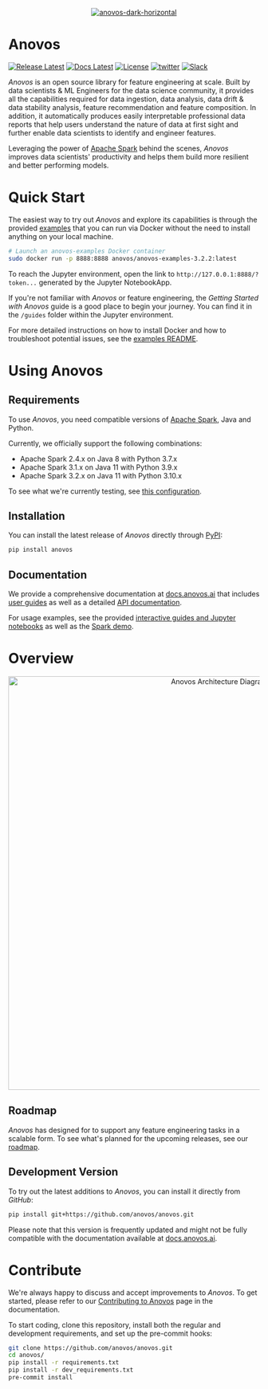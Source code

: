 <p align="center">
<a href="https://anovos.ai"><img src="https://mobilewalla-anovos.s3.amazonaws.com/images/anovos-dark-horizontal.png" alt="anovos-dark-horizontal" border="0"></a>
</p>

# Anovos

[![Release Latest](https://img.shields.io/badge/release-%20v1.0.0-green?style=plastic)](https://github.com/anovos/anovos/releases/)
[![Docs Latest](https://img.shields.io/badge/docs-latest-blue.svg?style=plastic)](https://docs.anovos.ai/)
[![License](https://img.shields.io/badge/License-Apache_2.0-red.svg?style=plastic)](https://opensource.org/licenses/Apache-2.0)
[![twitter](https://img.shields.io/badge/Follow--lightgrey?logo=twitter&style=social)](https://twitter.com/ml_anovos)
[![Slack](https://img.shields.io/badge/slack-join_chat-white.svg?logo=slack&style=social)](https://featureengineers.slack.com/)

_Anovos_ is an open source library for feature engineering at scale.
Built by data scientists & ML Engineers for the data science community,
it provides all the capabilities required for data ingestion, data analysis,
data drift & data stability analysis, feature recommendation and feature composition.
In addition, it automatically produces easily interpretable professional data reports
that help users understand the nature of data at first sight and further enable data
scientists to identify and engineer features.

Leveraging the power of [Apache Spark](https://spark.apache.org/) behind the scenes,
_Anovos_ improves data scientists' productivity and helps them build more resilient
and better performing models.

# Quick Start

The easiest way to try out _Anovos_ and explore its capabilities is through the provided
[examples](/examples) that you can run via Docker without the need to install anything
on your local machine.

```bash
# Launch an anovos-examples Docker container
sudo docker run -p 8888:8888 anovos/anovos-examples-3.2.2:latest
```

To reach the Jupyter environment, open the link to `http://127.0.0.1:8888/?token...`
generated by the Jupyter NotebookApp.

If you're not familiar with _Anovos_ or feature engineering, the _Getting Started with
Anovos_ guide is a good place to begin your journey.
You can find it in the `/guides` folder within the Jupyter environment.

For more detailed instructions on how to install Docker and how to troubleshoot potential
issues, see the [examples README](/examples/README.md).

# Using Anovos

## Requirements

To use _Anovos_, you need compatible versions of [Apache Spark](https://spark.apache.org/),
Java and Python.

Currently, we officially support the following combinations:

- Apache Spark 2.4.x on Java 8 with Python 3.7.x
- Apache Spark 3.1.x on Java 11 with Python 3.9.x
- Apache Spark 3.2.x on Java 11 with Python 3.10.x

To see what we're currently testing, see
[this configuration](https://github.com/anovos/anovos/blob/main/.github/workflows/full-demo.yml#L21).

## Installation

You can install the latest release of _Anovos_ directly through [PyPI](https://pypi.org/project/anovos/):

```bash
pip install anovos
```

## Documentation

We provide a comprehensive documentation at [docs.anovos.ai](https://docs.anovos.ai) that includes
[user guides](https://docs.anovos.ai/getting-started.html) as well as a detailed
[API documentation](https://docs.anovos.ai/api/index.html).

For usage examples, see the provided [interactive guides and Jupyter notebooks](/examples) as well as
the [Spark demo](/demo).

# Overview

<p align="center">
  <img src="https://mobilewalla-anovos.s3.amazonaws.com/images/anovos_architecture_v2_0_a.jpg" width="830px" alt="Anovos Architecture Diagram">
</p>

## Roadmap

_Anovos_ has designed for to support any feature engineering tasks in a scalable form.
To see what's planned for the upcoming releases, see our
[roadmap](https://docs.anovos.ai/using-anovos/roadmap.html).

## Development Version

To try out the latest additions to _Anovos_, you can install it directly from _GitHub_:

```bash
pip install git+https://github.com/anovos/anovos.git
```

Please note that this version is frequently updated and might not be fully compatible with the documentation available
at [docs.anovos.ai](https://docs.anovos.ai).

# Contribute

We're always happy to discuss and accept improvements to _Anovos_. To get started, please refer to
our [Contributing to Anovos](https://docs.anovos.ai/community/contributing.html) page in the documentation.

To start coding, clone this repository, install both the regular and development requirements,
and set up the pre-commit hooks:

```bash
git clone https://github.com/anovos/anovos.git
cd anovos/
pip install -r requirements.txt
pip install -r dev_requirements.txt
pre-commit install
```
